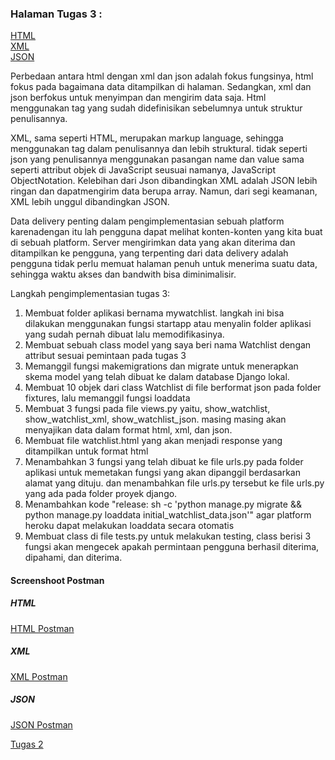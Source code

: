 ### Halaman Tugas 3 :
[HTML](https://heshturia.herokuapp.com/mywatchlist/html/)  
[XML](https://heshturia.herokuapp.com/mywatchlist/xml/)  
[JSON](https://heshturia.herokuapp.com/mywatchlist/json/)  

Perbedaan antara html dengan xml dan json adalah fokus fungsinya, html fokus pada bagaimana data ditampilkan di halaman. Sedangkan, xml dan json berfokus untuk menyimpan dan mengirim data saja. Html menggunakan tag yang sudah didefinisikan sebelumnya untuk struktur penulisannya.

XML, sama seperti HTML, merupakan markup language, sehingga menggunakan tag dalam penulisannya dan lebih struktural. tidak seperti json yang penulisannya menggunakan pasangan name dan value sama seperti attribut objek di JavaScript seusuai namanya, JavaScript ObjectNotation. Kelebihan dari Json dibandingkan XML adalah JSON lebih ringan dan dapatmengirim data berupa array. Namun, dari segi keamanan, XML lebih unggul dibandingkan JSON.

Data delivery penting dalam pengimplementasian sebuah platform karenadengan itu lah pengguna dapat melihat konten-konten yang kita buat di sebuah platform. Server mengirimkan data yang akan diterima dan ditampilkan ke pengguna, yang terpenting dari data delivery adalah pengguna tidak perlu memuat halaman penuh untuk menerima suatu data, sehingga waktu akses dan bandwith bisa diminimalisir.


Langkah pengimplementasian tugas 3:
1. Membuat folder aplikasi bernama mywatchlist. langkah ini bisa dilakukan menggunakan fungsi startapp atau menyalin
folder aplikasi yang sudah pernah dibuat lalu memodifikasinya. 
2. Membuat sebuah class model yang saya beri nama Watchlist dengan attribut sesuai pemintaan pada tugas 3
3. Memanggil fungsi makemigrations dan migrate untuk menerapkan skema model yang telah dibuat ke dalam database Django lokal.
4. Membuat 10 objek dari class Watchlist di file berformat json pada folder fixtures, lalu memanggil fungsi loaddata
5. Membuat 3 fungsi pada file views.py yaitu, show_watchlist, show_watchlist_xml, show_watchlist_json. masing
masing akan menyajikan data dalam format html, xml, dan json.
6. Membuat file watchlist.html yang akan menjadi response yang ditampilkan untuk format html
7. Menambahkan 3 fungsi yang telah dibuat ke file urls.py pada folder aplikasi untuk memetakan fungsi yang akan dipanggil
berdasarkan alamat yang dituju. dan menambahkan file urls.py tersebut ke file urls.py yang ada pada folder proyek django.
8. Menambahkan kode "release: sh -c 'python manage.py migrate && python manage.py loaddata initial_watchlist_data.json'" agar
platform heroku dapat melakukan loaddata secara otomatis
9. Membuat class di file tests.py untuk melakukan testing, class berisi 3 fungsi akan mengecek apakah permintaan pengguna 
berhasil diterima, dipahami, dan diterima.

#### Screenshoot Postman
##### HTML
[HTML Postman](https://github.com/eruzetaien/PBPtugas2/blob/main/ImgTugas3/SS_HTML_postman.png)
##### XML
[XML Postman](https://github.com/eruzetaien/PBPtugas2/blob/main/ImgTugas3/SS_XML_postman.png)
##### JSON
[JSON Postman](https://github.com/eruzetaien/PBPtugas2/blob/main/ImgTugas3/SS_JSON_postman.png)

[Tugas 2](Tugas2.md)
